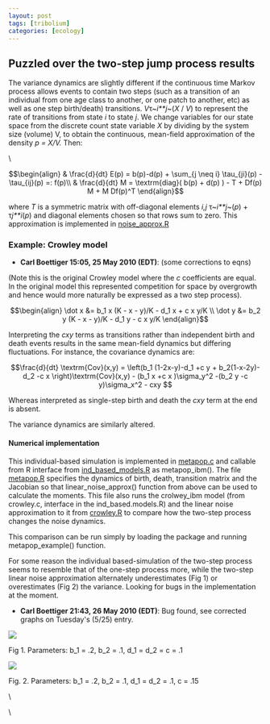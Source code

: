 ```yaml
---
layout: post
tags: [tribolium]
categories: [ecology]
---
```






 





Puzzled over the two-step jump process results
----------------------------------------------

The variance dynamics are slightly different if the continuous time
Markov process allows events to contain two steps (such as a transition
of an individual from one age class to another, or one patch to another,
etc) as well as one step birth/death) transitions. *V*τ~*i**j*~(*X* /
*V*) to represent the rate of transitions from state *i* to state *j*.
We change variables for our state space from the discrete count state
variable *X* by dividing by the system size (volume) V, to obtain the
continuous, mean-field approximation of the density *p = X/V.* Then:

\

$$\begin{align} & \frac{d}{dt} E(p) = b(p)-d(p) + \sum_{j \neq i}
\tau_{ji}(p) - \tau_{ij}(p) =: f(p)\\ & \frac{d}{dt} M =
\textrm{diag}( b(p) + d(p) ) - T + Df(p) M + M Df(p)^T \end{align}$$


where *T* is a symmetric matrix with off-diagonal elements *i,j*
τ~*i**j*~(*p*) + τ*j**i*(*p*) and diagonal elements chosen so that rows
sum to zero. This approximation is implemented in
[noise\_approx.R](http://github.com/cboettig/structured-populations/blob/master/R/noise_approx.R "http://github.com/cboettig/structured-populations/blob/master/R/noise_approx.R")

### Example: Crowley model

-   **Carl Boettiger 15:05, 25 May 2010 (EDT)**: (some corrections to
    eqns)

(Note this is the original Crowley model where the *c* coefficients are
equal. In the original model this represented competition for space by
overgrowth and hence would more naturally be expressed as a two step
process).

$$\begin{align} \dot x &= b_1 x (K - x - y)/K - d_1 x + c x y/K
\\ \dot y &= b_2 y (K - x - y)/K - d_1 y - c x y/K \end{align}$$

Interpreting the *cxy* terms as transitions rather than independent
birth and death events results in the same mean-field dynamics but
differing fluctuations. For instance, the covariance dynamics are:

$$\frac{d}{dt} \textrm{Cov}(x,y) = \left(b_1 (1-2x-y)-d_1 +c y +
b_2(1-x-2y)-d_2 -c x \right)\textrm{Cov}(x,y) - (b_1 x +c x
)\sigma_y^2 -(b_2 y -c y)\sigma_x^2 - cxy $$

Whereas interpreted as single-step birth and death the *cxy* term at the
end is absent.

The variance dynamics are similarly altered.

#### Numerical implementation

This individual-based simulation is implemented in
[metapop.c](http://github.com/cboettig/structured-populations/blob/master/src/metapop.c "http://github.com/cboettig/structured-populations/blob/master/src/metapop.c")
and callable from R interface from
[ind\_based\_models.R](http://github.com/cboettig/structured-populations/blob/master/R/ind_based_models.R "http://github.com/cboettig/structured-populations/blob/master/R/ind_based_models.R")
as metapop\_ibm(). The file
[metapop.R](http://github.com/cboettig/structured-populations/blob/master/R/metapop.R "http://github.com/cboettig/structured-populations/blob/master/R/metapop.R")
specifies the dynamics of birth, death, transition matrix and the
Jacobian so that linear\_noise\_approx() function from above can be used
to calculate the moments. This file also runs the crolwey\_ibm model
(from crowley.c, interface in the ind\_based.models.R) and the linear
noise approximation to it from
[crowley.R](http://github.com/cboettig/structured-populations/blob/master/R/crowley.R "http://github.com/cboettig/structured-populations/blob/master/R/crowley.R")
to compare how the two-step process changes the noise dynamics.

This comparison can be run simply by loading the package and running
metapop\_example() function.

For some reason the individual based-simulation of the two-step process
seems to resemble that of the one-step process more, while the two-step
linear noise approximation alternately underestimates (Fig 1) or
overestimates (Fig 2) the variance. Looking for bugs in the
implementation at the moment.

-   **Carl Boettiger 21:43, 26 May 2010 (EDT)**: Bug found, see
    corrected graphs on Tuesday's (5/25) entry.

![](http://openwetware.org/images/thumb/8/84/Compare_noise.png/360px-Compare_noise.png)


Fig 1. Parameters: b\_1 = .2, b\_2 = .1, d\_1 = d\_2 = c = .1

![](http://openwetware.org/images/thumb/f/f3/Compare_noise2.png/360px-Compare_noise2.png)


Fig. 2. Parameters: b\_1 = .2, b\_2 = .1, d\_1 = d\_2 = .1, c = .15

\

\

